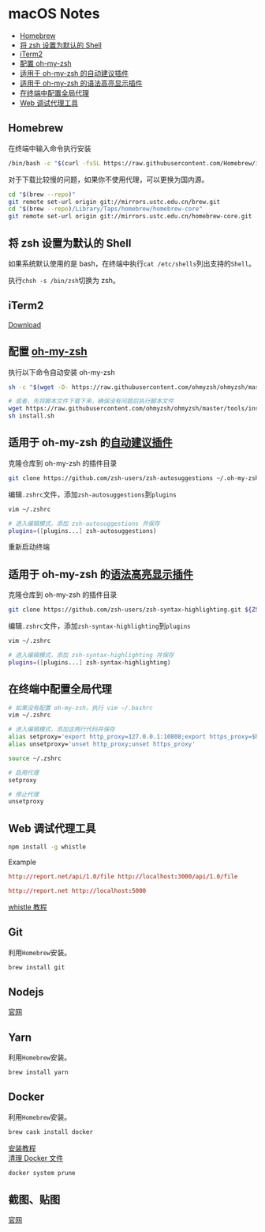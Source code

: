 # macOS Notes

- [Homebrew](#homebrew)
- [将 zsh 设置为默认的 Shell](#将-zsh-设置为默认的-shell)
- [iTerm2](#iterm2)
- [配置 oh-my-zsh](#配置-oh-my-zsh)
- [适用于 oh-my-zsh 的自动建议插件](#适用于-oh-my-zsh-的自动建议插件)
- [适用于 oh-my-zsh 的语法高亮显示插件](#适用于-oh-my-zsh-的语法高亮显示插件)
- [在终端中配置全局代理](#在终端中配置全局代理)
- [Web 调试代理工具](#web-调试代理工具)

## Homebrew

在终端中输入命令执行安装

```bash
/bin/bash -c "$(curl -fsSL https://raw.githubusercontent.com/Homebrew/install/master/install.sh)"
```

对于下载比较慢的问题，如果你不使用代理，可以更换为国内源。

```bash
cd "$(brew --repo)"
git remote set-url origin git://mirrors.ustc.edu.cn/brew.git
cd "$(brew --repo)/Library/Taps/homebrew/homebrew-core"
git remote set-url origin git://mirrors.ustc.edu.cn/homebrew-core.git
```

## 将 zsh 设置为默认的 Shell

如果系统默认使用的是 bash，在终端中执行`cat /etc/shells`列出支持的`Shell`。

执行`chsh -s /bin/zsh`切换为 zsh。

## iTerm2

[Download](https://www.iterm2.com/index.html)

## 配置 [oh-my-zsh](https://github.com/ohmyzsh/ohmyzsh)

执行以下命令自动安装 oh-my-zsh

```bash
sh -c "$(wget -O- https://raw.githubusercontent.com/ohmyzsh/ohmyzsh/master/tools/install.sh)"

# 或者，先将脚本文件下载下来，确保没有问题后执行脚本文件
wget https://raw.githubusercontent.com/ohmyzsh/ohmyzsh/master/tools/install.sh
sh install.sh
```

## 适用于 oh-my-zsh 的[自动建议插件](https://github.com/zsh-users/zsh-autosuggestions)

克隆仓库到 oh-my-zsh 的插件目录

```bash
git clone https://github.com/zsh-users/zsh-autosuggestions ~/.oh-my-zsh/custom/plugins/zsh-autosuggestions
```

编辑`.zshrc`文件，添加`zsh-autosuggestions`到`plugins`

```bash
vim ~/.zshrc

# 进入编辑模式，添加 zsh-autosuggestions 并保存
plugins=([plugins...] zsh-autosuggestions)
```

重新启动终端

## 适用于 oh-my-zsh 的[语法高亮显示插件](https://github.com/zsh-users/zsh-syntax-highlighting)

克隆仓库到 oh-my-zsh 的插件目录

```bash
git clone https://github.com/zsh-users/zsh-syntax-highlighting.git ${ZSH_CUSTOM:-~/.oh-my-zsh/custom}/plugins/zsh-syntax-highlighting
```

编辑`.zshrc`文件，添加`zsh-syntax-highlighting`到`plugins`

```bash
vim ~/.zshrc

# 进入编辑模式，添加 zsh-syntax-highlighting 并保存
plugins=([plugins...] zsh-syntax-highlighting)
```

## 在终端中配置全局代理

```bash
# 如果没有配置 oh-my-zsh，执行 vim ~/.bashrc
vim ~/.zshrc

# 进入编辑模式，添加这两行代码并保存
alias setproxy='export http_proxy=127.0.0.1:10808;export https_proxy=$http_proxy'
alias unsetproxy='unset http_proxy;unset https_proxy'

source ~/.zshrc

# 启用代理
setproxy

# 停止代理
unsetproxy
```

## Web 调试代理工具

```bash
npm install -g whistle
```

Example

```conf
http://report.net/api/1.0/file http://localhost:3000/api/1.0/file

http://report.net http://localhost:5000
```

[whistle 教程](https://wproxy.org/whistle/)

## Git

利用`Homebrew`安装。

```bash
brew install git
```

## Nodejs

[官网](https://nodejs.org/)

## Yarn

利用`Homebrew`安装。

```bash
brew install yarn
```

## Docker

利用`Homebrew`安装。

```bash
brew cask install docker
```

[安装教程](https://yeasy.gitbook.io/docker_practice/install/mac) \
[清理 Docker 文件](https://www.cnblogs.com/yogoup/p/12143103.html)

```bash
docker system prune
```

## 截图、贴图

[官网](https://zh.snipaste.com)
